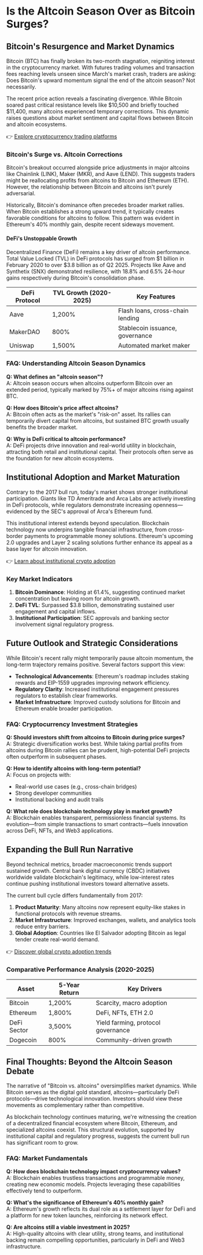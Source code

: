 # Is the Altcoin Season Over as Bitcoin Surges?  

## Bitcoin's Resurgence and Market Dynamics  

Bitcoin (BTC) has finally broken its two-month stagnation, reigniting interest in the cryptocurrency market. With futures trading volumes and transaction fees reaching levels unseen since March's market crash, traders are asking: Does Bitcoin's upward momentum signal the end of the altcoin season? Not necessarily.  

The recent price action reveals a fascinating divergence. While Bitcoin soared past critical resistance levels like $10,500 and briefly touched $11,400, many altcoins experienced temporary corrections. This dynamic raises questions about market sentiment and capital flows between Bitcoin and altcoin ecosystems.  

👉 [Explore cryptocurrency trading platforms](https://bit.ly/okx-bonus)  

### Bitcoin's Surge vs. Altcoin Corrections  

Bitcoin's breakout occurred alongside price adjustments in major altcoins like Chainlink (LINK), Maker (MKR), and Aave (LEND). This suggests traders might be reallocating profits from altcoins to Bitcoin and Ethereum (ETH). However, the relationship between Bitcoin and altcoins isn't purely adversarial.  

Historically, Bitcoin's dominance often precedes broader market rallies. When Bitcoin establishes a strong upward trend, it typically creates favorable conditions for altcoins to follow. This pattern was evident in Ethereum's 40% monthly gain, despite recent sideways movement.  

#### DeFi's Unstoppable Growth  

Decentralized Finance (DeFi) remains a key driver of altcoin performance. Total Value Locked (TVL) in DeFi protocols has surged from $1 billion in February 2020 to over $3.8 billion as of Q2 2025. Projects like Aave and Synthetix (SNX) demonstrated resilience, with 18.8% and 6.5% 24-hour gains respectively during Bitcoin's consolidation phase.  

| DeFi Protocol | TVL Growth (2020-2025) | Key Features |  
|---------------|------------------------|--------------|  
| Aave          | 1,200%                 | Flash loans, cross-chain lending |  
| MakerDAO      | 800%                   | Stablecoin issuance, governance |  
| Uniswap       | 1,500%                 | Automated market maker |  

### FAQ: Understanding Altcoin Season Dynamics  

**Q: What defines an "altcoin season"?**  
A: Altcoin season occurs when altcoins outperform Bitcoin over an extended period, typically marked by 75%+ of major altcoins rising against BTC.  

**Q: How does Bitcoin's price affect altcoins?**  
A: Bitcoin often acts as the market's "risk-on" asset. Its rallies can temporarily divert capital from altcoins, but sustained BTC growth usually benefits the broader market.  

**Q: Why is DeFi critical to altcoin performance?**  
A: DeFi projects drive innovation and real-world utility in blockchain, attracting both retail and institutional capital. Their protocols often serve as the foundation for new altcoin ecosystems.  

## Institutional Adoption and Market Maturation  

Contrary to the 2017 bull run, today's market shows stronger institutional participation. Giants like TD Ameritrade and Arca Labs are actively investing in DeFi protocols, while regulators demonstrate increasing openness—evidenced by the SEC's approval of Arca's Ethereum fund.  

This institutional interest extends beyond speculation. Blockchain technology now underpins tangible financial infrastructure, from cross-border payments to programmable money solutions. Ethereum's upcoming 2.0 upgrades and Layer 2 scaling solutions further enhance its appeal as a base layer for altcoin innovation.  

👉 [Learn about institutional crypto adoption](https://bit.ly/okx-bonus)  

### Key Market Indicators  

1. **Bitcoin Dominance**: Holding at 61.4%, suggesting continued market concentration but leaving room for altcoin growth.  
2. **DeFi TVL**: Surpassed $3.8 billion, demonstrating sustained user engagement and capital inflows.  
3. **Institutional Participation**: SEC approvals and banking sector involvement signal regulatory progress.  

## Future Outlook and Strategic Considerations  

While Bitcoin's recent rally might temporarily pause altcoin momentum, the long-term trajectory remains positive. Several factors support this view:  

- **Technological Advancements**: Ethereum's roadmap includes staking rewards and EIP-1559 upgrades improving network efficiency.  
- **Regulatory Clarity**: Increased institutional engagement pressures regulators to establish clear frameworks.  
- **Market Infrastructure**: Improved custody solutions for Bitcoin and Ethereum enable broader participation.  

### FAQ: Cryptocurrency Investment Strategies  

**Q: Should investors shift from altcoins to Bitcoin during price surges?**  
A: Strategic diversification works best. While taking partial profits from altcoins during Bitcoin rallies can be prudent, high-potential DeFi projects often outperform in subsequent phases.  

**Q: How to identify altcoins with long-term potential?**  
A: Focus on projects with:  
- Real-world use cases (e.g., cross-chain bridges)  
- Strong developer communities  
- Institutional backing and audit trails  

**Q: What role does blockchain technology play in market growth?**  
A: Blockchain enables transparent, permissionless financial systems. Its evolution—from simple transactions to smart contracts—fuels innovation across DeFi, NFTs, and Web3 applications.  

## Expanding the Bull Run Narrative  

Beyond technical metrics, broader macroeconomic trends support sustained growth. Central bank digital currency (CBDC) initiatives worldwide validate blockchain's legitimacy, while low-interest rates continue pushing institutional investors toward alternative assets.  

The current bull cycle differs fundamentally from 2017:  

1. **Product Maturity**: Many altcoins now represent equity-like stakes in functional protocols with revenue streams.  
2. **Market Infrastructure**: Improved exchanges, wallets, and analytics tools reduce entry barriers.  
3. **Global Adoption**: Countries like El Salvador adopting Bitcoin as legal tender create real-world demand.  

👉 [Discover global crypto adoption trends](https://bit.ly/okx-bonus)  

### Comparative Performance Analysis (2020-2025)  

| Asset       | 5-Year Return | Key Drivers |  
|-------------|---------------|-------------|  
| Bitcoin     | 1,200%        | Scarcity, macro adoption |  
| Ethereum    | 1,800%        | DeFi, NFTs, ETH 2.0 |  
| DeFi Sector | 3,500%        | Yield farming, protocol governance |  
| Dogecoin    | 800%          | Community-driven growth |  

## Final Thoughts: Beyond the Altcoin Season Debate  

The narrative of "Bitcoin vs. altcoins" oversimplifies market dynamics. While Bitcoin serves as the digital gold standard, altcoins—particularly DeFi protocols—drive technological innovation. Investors should view these movements as complementary rather than competitive.  

As blockchain technology continues maturing, we're witnessing the creation of a decentralized financial ecosystem where Bitcoin, Ethereum, and specialized altcoins coexist. This structural evolution, supported by institutional capital and regulatory progress, suggests the current bull run has significant room to grow.  

### FAQ: Market Fundamentals  

**Q: How does blockchain technology impact cryptocurrency values?**  
A: Blockchain enables trustless transactions and programmable money, creating new economic models. Projects leveraging these capabilities effectively tend to outperform.  

**Q: What's the significance of Ethereum's 40% monthly gain?**  
A: Ethereum's growth reflects its dual role as a settlement layer for DeFi and a platform for new token launches, reinforcing its network effect.  

**Q: Are altcoins still a viable investment in 2025?**  
A: High-quality altcoins with clear utility, strong teams, and institutional backing remain compelling opportunities, particularly in DeFi and Web3 infrastructure.